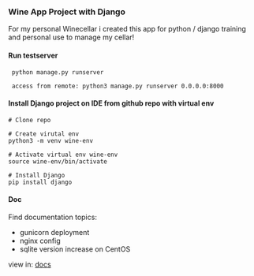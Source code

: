 ### Wine App Project with Django
For my personal Winecellar i created this app for python / django training and personal use to manage my cellar!

#### Run testserver

     python manage.py runserver

     access from remote: python3 manage.py runserver 0.0.0.0:8000
    
#### Install Django project on IDE from github repo with virtual env
    # Clone repo

    # Create virutal env
    python3 -m venv wine-env
       
    # Activate virtual env wine-env
    source wine-env/bin/activate
        
    # Install Django
    pip install django
     
#### Doc
Find documentation topics:
- gunicorn deployment
- nginx config
- sqlite version increase on CentOS

view in:
[docs](doc)

